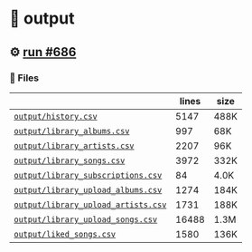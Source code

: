 # 📝  output 

## ⚙️ [run #686](https://github.com/jwenerd/ytm-dl/actions/runs/8300782672)

### 📁 Files

|                                                                         |lines|size|
|-------------------------------------------------------------------------|-----|----|
|[`output/history.csv` ](output/history.csv)                              |5147 |488K|
|[`output/library_albums.csv` ](output/library_albums.csv)                |997  |68K |
|[`output/library_artists.csv` ](output/library_artists.csv)              |2207 |96K |
|[`output/library_songs.csv` ](output/library_songs.csv)                  |3972 |332K|
|[`output/library_subscriptions.csv` ](output/library_subscriptions.csv)  |84   |4.0K|
|[`output/library_upload_albums.csv` ](output/library_upload_albums.csv)  |1274 |184K|
|[`output/library_upload_artists.csv` ](output/library_upload_artists.csv)|1731 |188K|
|[`output/library_upload_songs.csv` ](output/library_upload_songs.csv)    |16488|1.3M|
|[`output/liked_songs.csv` ](output/liked_songs.csv)                      |1580 |136K|